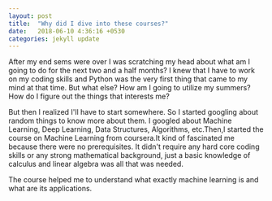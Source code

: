 ```yaml
---
layout: post
title:  "Why did I dive into these courses?"
date:   2018-06-10 4:36:16 +0530
categories: jekyll update
---
```

After my end sems were over I was scratching my head about what am I going to do for the next two and a half months? I knew that I have to work on my coding skills and Python was the very first thing that came to my mind at that time. But what else? How am I going to utilize my summers? How do I figure out the things that interests me?

But then I realized I'll have to start somewhere. So I started googling about random things to know more about them. I googled about Machine Learning, Deep Learning, Data Structures, Algorithms, etc.Then,I started the course on Machine Learning from coursera.It kind of fascinated me because there were no prerequisites. It didn't require any hard core coding skills or any strong mathematical background, just a basic knowledge of calculus and linear algebra was all that was needed.

The course helped me to understand what exactly machine learning is and what are its applications.


